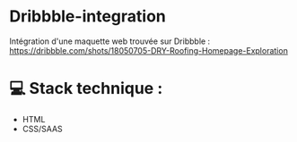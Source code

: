 # Dribbble-integration
Intégration d'une maquette web trouvée sur Dribbble : 
https://dribbble.com/shots/18050705-DRY-Roofing-Homepage-Exploration

# :computer: Stack technique : 
- HTML 
- CSS/SAAS
